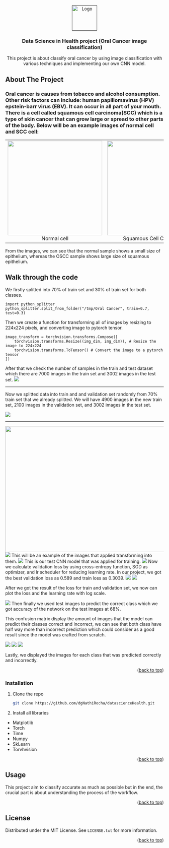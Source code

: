 
<a name="readme-top"></a>




<!-- PROJECT LOGO -->
<br />
<div align="center">
  <a href="">
    <img src="images/HiRes-7.jpeg" alt="Logo" width="80" height="80">
  </a>

<h3 align="center">Data Science in Health project (Oral Cancer image classification)</h3>

  <p align="center">
    This project is about classify oral cancer by using image classification with various techniques and implementing our own CNN model.
    <br />
    
  </p>
</div>





<!-- ABOUT THE PROJECT -->
## About The Project

### Oral cancer is causes from tobacco and alcohol consumption. Other risk factors can include: human papillomavirus (HPV) epstein-barr virus (EBV). It can occur in all part of your mouth. There is a cell called squamous cell carcinoma(SCC) which is a type of skin cancer that can grow large or spread to other parts of the body. Below will be an example images of normal cell and SCC cell:
<table>
  <tr>
    <td align="center">
      <img src="Oral Cancer/Normal/oral_normal_0008.jpg" width="300" height="300"><br>
      Normal cell
    </td>
    <td align="center">
      <img src="Oral Cancer/Squamous Cell Carcinoma/oral_scc_0024.jpg" width="300" height="300"><br>
      Squamous Cell Carcinoma
    </td>
  </tr>
</table>


From the images, we can see that the normal sample shows a small size of epithelium, whereas the OSCC sample shows large size of squamous epithelium.



<!-- Walk through the code  -->
## Walk through the code
We firstly splitted into 70% of train set and 30% of train set for both classes.
```! pip install python_splitter
import python_splitter
python_splitter.split_from_folder("/tmp/Oral Cancer", train=0.7, test=0.3)
   ```

Then we create a function for transforming all of images by resizing to 224x224 pixels, and converting image to pytorch tensor.
```img_dim = 224
image_transform = torchvision.transforms.Compose([
    torchvision.transforms.Resize((img_dim, img_dim)), # Resize the image to 224x224
    torchvision.transforms.ToTensor() # Convert the image to a pytorch tensor
])
```
After that we check the number of samples in the train and test dataset which there are 7000 images in the train set and 3002 images in the test set.
<img src="images/2nd.png">

---

Now we splitted data into train and and validation set randomly from 70% train set that we already splitted. We will have 4900 images in the new train set, 2100 images in the validation set, and 3002 images in the test set.

<img src="images/2nd2.png">

---

<img src="images/2nd3.png" width="800" height="400">


<img src="images/third.png">
This will be an example of the images that applied transforming into them.

<img src="images/fifth.png">
This is our test CNN model that was applied for training.

<img src="images/sixth.png">
Now we calculate validation loss by using cross-entropy function, SGD as optimizer, and lr scheduler for reducing learning rate. In our project, we got the best validation loss as 0.589 and train loss as 0.3039.

<img src="images/seventh.png">
<img src="images/seventh2.png">

After we got the result of the loss for train and validation set, we now can plot the loss and the learning rate with log scale.


<img src="images/output.png">
Then finally we used test images to predict the correct class which we got accuracy of the network on the test images at 68%.

This confusion matrix display the amount of images that the model can predict their classes correct and incorrect, we can see that both class have half way more than incorrect prediction which could consider as a good result since the model was crafted from scratch.

<img src="images/output2.png">
<img src="images/output3.png">
<img src="images/output4.png">

Lastly, we displayed the images for each class that was predicted correctly and incorrectly.

<p align="right">(<a href="#readme-top">back to top</a>)</p>



### Installation

1. Clone the repo
   ```sh
   git clone https://github.com/dgNathiRocha/datascienceHealth.git
   ```
2. Install all libraries
 - Matplotlib
 - Torch
 - Time
 - Numpy
 - SkLearn
 - Torvhvision

<p align="right">(<a href="#readme-top">back to top</a>)</p>



<!-- USAGE EXAMPLES -->
## Usage

This project aim to classify accurate as much as possible but in the end, the crucial part is about understanding the process of the workflow.

<p align="right">(<a href="#readme-top">back to top</a>)</p>





<!-- LICENSE -->
## License

Distributed under the MIT License. See `LICENSE.txt` for more information.

<p align="right">(<a href="#readme-top">back to top</a>)</p>



